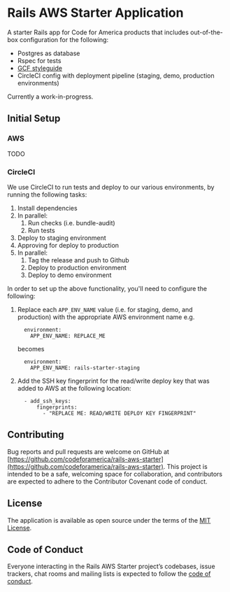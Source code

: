 # Rails AWS Starter Application

A starter Rails app for Code for America products that includes out-of-the-box configuration for the following:

* Postgres as database
* Rspec for tests
* [GCF styleguide](https://github.com/codeforamerica/cfa-styleguide-gem)
* CircleCI config with deployment pipeline (staging, demo, production environments)

Currently a work-in-progress.

## Initial Setup

### AWS

TODO

### CircleCI

We use CircleCI to run tests and deploy to our various environments, by running the following tasks:

1. Install dependencies
1. In parallel:
    1. Run checks (i.e. bundle-audit)
    1. Run tests
1. Deploy to staging environment
1. Approving for deploy to production
1. In parallel:
    1. Tag the release and push to Github
    1. Deploy to production environment
    1. Deploy to demo environment

In order to set up the above functionality, you'll need to configure the following:

1. Replace each `APP_ENV_NAME` value (i.e. for staging, demo, and production) with the appropriate AWS environment name
    e.g.
    ```
      environment:
        APP_ENV_NAME: REPLACE_ME
    ```
    becomes
    ```
      environment:
        APP_ENV_NAME: rails-starter-staging
    ```
1. Add the SSH key fingerprint for the read/write deploy key that was added to AWS at the following location:
    ```
      - add_ssh_keys:
          fingerprints:
            - "REPLACE ME: READ/WRITE DEPLOY KEY FINGERPRINT"
    ```

## Contributing
Bug reports and pull requests are welcome on GitHub at [https://github.com/codeforamerica/rails-aws-starter](https://github.com/codeforamerica/rails-aws-starter). This project is intended to be a safe, welcoming space for collaboration, and contributors are expected to adhere to the Contributor Covenant code of conduct.


## License

The application is available as open source under the terms of the [MIT License](https://opensource.org/licenses/MIT).

## Code of Conduct

Everyone interacting in the Rails AWS Starter project’s codebases, issue trackers, chat rooms and mailing lists is expected to follow the [code of conduct](https://github.com/codeforamerica/rails-aws-starter/blob/master/CODE_OF_CONDUCT.md).

